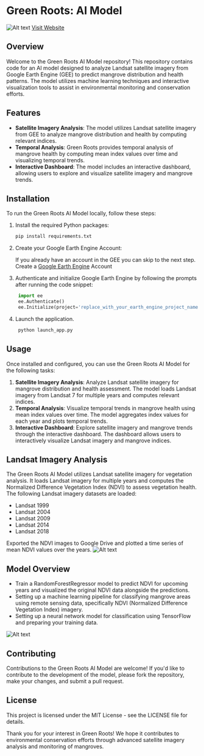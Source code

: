 # Green Roots: AI Model
![Alt text](https://github.com/soham2002/GreenRoots/blob/master/static/logo.png)
[Visit Website](https://hackthonduo.github.io/GRWebsite/)
## Overview

Welcome to the Green Roots AI Model repository! This repository contains code for an AI model designed to analyze Landsat satellite imagery from Google Earth Engine (GEE) to predict mangrove distribution and health patterns. The model utilizes machine learning techniques and interactive visualization tools to assist in environmental monitoring and conservation efforts.

## Features

- **Satellite Imagery Analysis**: The model utilizes Landsat satellite imagery from GEE to analyze mangrove distribution and health by computing relevant indices.
- **Temporal Analysis**: Green Roots provides temporal analysis of mangrove health by computing mean index values over time and visualizing temporal trends.
- **Interactive Dashboard**: The model includes an interactive dashboard, allowing users to explore and visualize satellite imagery and mangrove trends.

## Installation

To run the Green Roots AI Model locally, follow these steps:

1. Install the required Python packages:

    ```bash
    pip install requirements.txt
    ```

2. Create your Google Earth Engine Account:

   If you already have an account in the GEE you can skip to the next step.
   Create a [Google Earth Engine](https://earthengine.google.com/signup/) Account
   
3. Authenticate and initialize Google Earth Engine by following the prompts after running the code snippet:

   ```python
    import ee
    ee.Authenticate()
    ee.Initialize(project='replace_with_your_earth_engine_project_name')
    ```

4. Launch the application.
   ```python
    python launch_app.py
    ```

## Usage

Once installed and configured, you can use the Green Roots AI Model for the following tasks:

1. **Satellite Imagery Analysis**: Analyze Landsat satellite imagery for mangrove distribution and health assessment. The model loads Landsat imagery from Landsat 7 for multiple years and computes relevant indices.
2. **Temporal Analysis**: Visualize temporal trends in mangrove health using mean index values over time. The model aggregates index values for each year and plots temporal trends.
3. **Interactive Dashboard**: Explore satellite imagery and mangrove trends through the interactive dashboard. The dashboard allows users to interactively visualize Landsat imagery and mangrove indices.

## Landsat Imagery Analysis

The Green Roots AI Model utilizes Landsat satellite imagery for vegetation analysis. It loads Landsat imagery for multiple years and computes the Normalized Difference Vegetation Index (NDVI) to assess vegetation health. The following Landsat imagery datasets are loaded:

- Landsat 1999
- Landsat 2004
- Landsat 2009
- Landsat 2014
- Landsat 2018

Exported the NDVI images to Google Drive and plotted a time series of mean NDVI values over the years.
![Alt text](https://github.com/soham2002/GreenRoots/blob/master/static/ndvi_sc.jpg)

## Model Overview
- Train a RandomForestRegressor model to predict NDVI for upcoming years and visualized the original NDVI data alongside the predictions.
- Setting up a machine learning pipeline for classifying mangrove areas using remote sensing data, specifically NDVI (Normalized Difference Vegetation Index) imagery.
- Setting up a neural network model for classification using TensorFlow and preparing your training data.

![Alt text](https://github.com/soham2002/GreenRoots/blob/master/static/ndvi_gif.gif)

## Contributing

Contributions to the Green Roots AI Model are welcome! If you'd like to contribute to the development of the model, please fork the repository, make your changes, and submit a pull request.

## License

This project is licensed under the MIT License - see the LICENSE file for details.

Thank you for your interest in Green Roots! We hope it contributes to environmental conservation efforts through advanced satellite imagery analysis and monitoring of mangroves.
